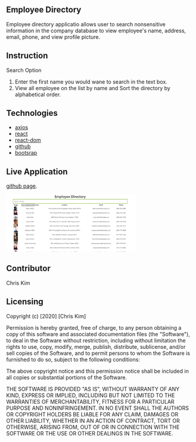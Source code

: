 ## Employee Directory
Employee directory applicatio allows user to search nonsensitive information in the company database to view employee's name, address, email, phone, and view profile picture. 


## Instruction
Search Option 
1) Enter the first name you would wane to search in the text box. 
2) View all employee on the list by name and Sort the directory by alphabetical order.  


## Technologies
* [axios](https://www.npmjs.com/package/axios)
* [react](https://reactjs.org//)
* [react-dom](https://reactjs.org/docs/react-dom.html)
* [github](https://github.com/)
* [bootsrap](https://getbootstrap.com/)


## Live Application
[github page](https://aqueous-waters-10925.herokuapp.com/).

<img src="./public/Capture.png" width="350">

## Contributor
Chris Kim

## Licensing
Copyright (c) [2020] [Chris Kim]

Permission is hereby granted, free of charge, to any person obtaining a copy of this software and associated documentation files (the "Software"), to deal in the Software without restriction, including without limitation the rights to use, copy, modify, merge, publish, distribute, sublicense, and/or sell copies of the Software, and to permit persons to whom the Software is furnished to do so, subject to the following conditions:

The above copyright notice and this permission notice shall be included in all copies or substantial portions of the Software.

THE SOFTWARE IS PROVIDED "AS IS", WITHOUT WARRANTY OF ANY KIND, EXPRESS OR IMPLIED, INCLUDING BUT NOT LIMITED TO THE WARRANTIES OF MERCHANTABILITY, FITNESS FOR A PARTICULAR PURPOSE AND NONINFRINGEMENT. IN NO EVENT SHALL THE AUTHORS OR COPYRIGHT HOLDERS BE LIABLE FOR ANY CLAIM, DAMAGES OR OTHER LIABILITY, WHETHER IN AN ACTION OF CONTRACT, TORT OR OTHERWISE, ARISING FROM, OUT OF OR IN CONNECTION WITH THE SOFTWARE OR THE USE OR OTHER DEALINGS IN THE SOFTWARE.

